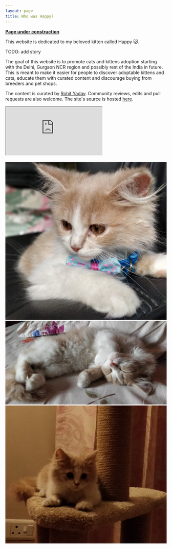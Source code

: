 ```yaml
---
layout: page
title: Who was Happy?
---
```


[**Page under construction**]()

This website is dedicated to my beloved kitten called Happy 🐱.

TODO: add story

The goal of this website is to promote cats and kittens adoption starting with
the Delhi, Gurgaon NCR region and possibly rest of the India in future. This is
meant to make it easier for people to discover adoptable kittens and cats,
educate them with curated content and discourage buying from breeders and pet
shops.

The content is curated by [Rohit Yadav](https://rohityadav.cloud). Community
reviews, edits and pull requests are also welcome. The site's source is hosted
[here](https://github.com/myhappykitten/www).

<div class="embed-responsive embed-responsive-16by9">
  <iframe class="embed-responsive-item" src="https://www.youtube.com/embed/pKbkPPiKX24?rel=0" allowfullscreen allow="autoplay; encrypted-media"></iframe>
</div>

<br/>

<img src="/photos/office-happy.jpg" class="img-thumbnail img-fluid rounded" alt="...">
<img src="/photos/napping-happy.jpg" class="img-thumbnail img-fluid rounded" alt="...">
<img src="/photos/cat-tree-happy.jpg" class="img-thumbnail img-fluid rounded" alt="...">
